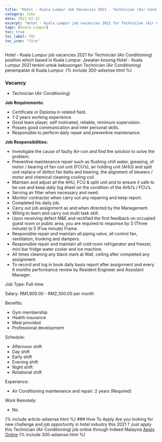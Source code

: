 ```yaml
---
title: "Hotel - Kuala Lumpur Job Vacancies 2021 - Technician (Air Conditioning)" 
category: Jobs 
date: 2021-02-22 
excerpt: "Hotel - Kuala Lumpur job vacancies 2021 for Technician (Air Conditioning) position which based in Kuala Lumpur. Jawatan kosong Hotel - Kuala Lumpur 2021 terkini untuk kekosongan Technician (Air Conditioning) penempatan di Kuala Lumpur" 
tags: [Kuala Lumpur] 
toc: true 
toc_label: TOC 
toc_icon: "fire" 
--- 
```


Hotel - Kuala Lumpur job vacancies 2021 for Technician (Air Conditioning) position which based in Kuala Lumpur. Jawatan kosong Hotel - Kuala Lumpur 2021 terkini untuk kekosongan Technician (Air Conditioning) penempatan di Kuala Lumpur. 
{% include 300-adsense.html %} 
### Vacancy 
- Technician (Air Conditioning) 
<div><p><b>Job Requirements: </b></p><ul><li>Certificate or Diploma in related field.</li><li>1-2 years working experience.</li><li>Good team player, self motivated, reliable, minimum supervision.</li><li>Posses good communication and inter personal skills.</li><li>Responsible to perform daily repair and preventive maintenance.</li></ul><p><b>Job Responsibilities: </b></p><ul><li>Investigate the cause of faulty Air-con and find the solution to solve the problem.</li><li>Preventive maintenance repair such as flushing chill water, greasing, of motor / bearing of fan coil unit (FCU&#8217;s), air holding unit (AHU) and split unit replace of defect fan belts and bearing, the alignment of blowers / motor and chemical cleaning cooling coil.</li><li>Maintain and adjust all the AHU, FCU &amp; split unit and to ensure it safe to be use and keep daily log sheet on the condition of the AHU&#8217;s / FCU&#8217;s.</li><li>Serving air filter when necessary and need.</li><li>Monitor contractor when carry out any repairing and keep report.</li><li>Completed his daily job.</li><li>Carry out job assignment as and when directed by the Management.</li><li>Wiling to learn and carry out multi task skill.</li><li>Upon receiving defect M&amp;E and rectified the first feedback on occupied guest room or public area, you are required to response by 3 (Three minute) to 5 (Five minute) Frame.</li><li>Responsible repair and maintain all piping valve, all control fan, ventilation, trunking and dampers.</li><li>Responsible repair and maintain all cold room refrigerator and freezer, mini bar fridge water cooler and ice machine.</li><li>All times cleaning any black mark at Wall, ceiling after completed any assignment.</li><li>To record and log in book daily basis report after assignment and every 6 months performance review by Resident Engineer and Assistant Manager.</li></ul><p>Job Type: Full-time</p><p>Salary: RM1,800.00 - RM2,300.00 per month</p><p>Benefits:</p><ul><li>Gym membership</li><li>Health insurance</li><li>Meal provided</li><li>Professional development</li></ul><p>Schedule:</p><ul><li>Afternoon shift</li><li>Day shift</li><li>Early shift</li><li>Evening shift</li><li>Night shift</li><li>Rotational shift</li></ul><p>Experience:</p><ul><li>Air Conditioning maintenance and repair: 2 years (Required)</li></ul><p>Work Remotely:</p><ul><li>No</li></ul></div> 
{% include article-adsense.html %} 
### How To Apply 
Are you looking for new challenge and job opportunity in hotel industry this 2021 ?
Just apply this Technician (Air Conditioning) job online through Indeed Malaysia 
<a href="https://malaysia.indeed.com/viewjob?jk=7f390cd0d2f309c1" class="btn btn--info" target="_blank" rel="nofollow noopenner">Apply Online</a> 
{% include 300-adsense.html %} 